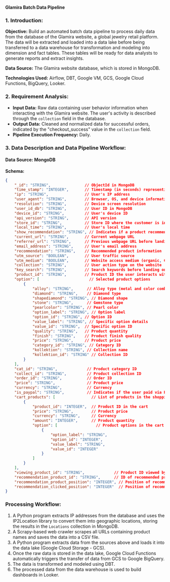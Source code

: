 **Glamira Batch Data Pipeline**

### 1. Introduction:
**Objective:** Build an automated batch data pipeline to process daily data from the database of the Glamira website, a global jewelry retail platform. The data will be extracted and loaded into a data lake before being transferred to a data warehouse for transformation and modeling into dimension and fact tables. These tables will be ready for data analysts to generate reports and extract insights.

**Data Source:** The Glamira website database, which is stored in MongoDB.

**Technologies Used:** Airflow, DBT, Google VM, GCS, Google Cloud Functions, BigQuery, Looker.

### 2. Requirement Analysis:
- **Input Data:** Raw data containing user behavior information when interacting with the Glamira website. The user's activity is described through the `collection` field in the database.
- **Output Data:** Cleaned and normalized data for successful orders, indicated by the "checkout_success" value in the `collection` field.
- **Pipeline Execution Frequency:** Daily.

### 3. Data Description and Data Pipeline Workflow:
#### **Data Source:** MongoDB

**Schema:**
```json
{
    "_id": "STRING",               // ObjectId in MongoDB
    "time_stamp": "INTEGER",       // Timestamp (in seconds) representing the time of the action
    "ip": "STRING",                // User's IP address
    "user_agent": "STRING",        // Browser, OS, and device information
    "resolution": "STRING",        // Device screen resolution
    "user_id_db": "STRING",        // User ID in MongoDB
    "device_id": "STRING",         // User's device ID
    "api_version": "STRING",       // API version
    "store_id": "STRING",          // Store ID where the customer is interacting
    "local_time": "STRING",        // User's local time
    "show_recommendation": "STRING", // Indicates if a product recommendation was shown before viewing
    "current_url": "STRING",       // Current webpage URL
    "referrer_url": "STRING",      // Previous webpage URL before landing on the current page
    "email_address": "STRING",     // User's email address
    "recommendation": "STRING",    // Recommended product information
    "utm_source": "BOOLEAN",       // User traffic source
    "utm_medium": "BOOLEAN",       // Website access medium (organic, CPC, email, etc.)
    "collection": "STRING",        // User action type on the website
    "key_search": "STRING",        // Search keywords before landing on the website
    "product_id": "STRING",        // Product ID the user interacts with
    "option": [                      // Selected product options
        {
            "alloy": "STRING",      // Alloy type (metal and color combination)
            "diamond": "STRING",    // Diamond type
            "shapediamond": "STRING", // Diamond shape
            "stone": "STRING",      // Gemstone type
            "pearlcolor": "STRING", // Pearl color
            "option_label": "STRING", // Option label
            "option_id": "STRING", // Option ID
            "value_label": "STRING", // Specific option details
            "value_id": "STRING",  // Specific option ID
            "quality": "STRING",   // Product quantity
            "finish": "STRING",    // Product finish quality
            "price": "STRING",     // Product price
            "category_id": "STRING", // Category ID
            "kollektion": "STRING", // Collection name
            "kollektion_id": "STRING" // Collection ID
        }
    ],
    "cat_id": "STRING",             // Product category ID
    "collect_id": "STRING",         // Product collection ID
    "order_id": "STRING",           // Order ID
    "price": "STRING",              // Product price
    "currency": "STRING",           // Currency
    "is_paypal": "STRING",          // Indicates if the user paid via PayPal
    "cart_products": [                // List of products in the shopping cart
        {
            "product_id": "INTEGER",  // Product ID in the cart
            "price": "STRING",        // Product price
            "currency": "STRING",     // Currency
            "amount": "INTEGER",      // Product quantity
            "option": [                 // Product options in the cart
                {
                    "option_label": "STRING",
                    "option_id": "INTEGER",
                    "value_label": "STRING",
                    "value_id": "INTEGER"
                }
            ]
        }
    ],
    "viewing_product_id": "STRING",             // Product ID viewed by the user
    "recommendation_product_id": "STRING",      // ID of recommended product
    "recommendation_product_position": "INTEGER", // Position of recommended product on the page
    "recommendation_clicked_position": "INTEGER"  // Position of recommended product clicked by the user
}
```

### **Processing Workflow:**
1. A Python program extracts IP addresses from the database and uses the IP2Location library to convert them into geographic locations, storing the results in the `Locations` collection in MongoDB.
2. A Scrapy-based web crawler scrapes all URLs containing product names and saves the data into a CSV file.
3. A Python program extracts data from the sources above and loads it into the data lake (Google Cloud Storage - GCS).
4. Once the raw data is stored in the data lake, Google Cloud Functions automatically triggers the transfer of data from GCS to Google BigQuery.
5. The data is transformed and modeled using DBT.
6. The processed data from the data warehouse is used to build dashboards in Looker.

